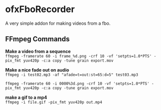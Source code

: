 # ofxFboRecorder
A very simple addon for making videos from a fbo.

## FFmpeg Commands
**Make a video from a sequence**  
`ffmpeg -framerate 60 -i frame_%d.png -crf 10 -vf 'setpts=1.0*PTS' -pix_fmt yuv420p -c:a copy -tune grain export.mov`


**Make a nice fade out on audio**   
`ffmpeg -i test02.mp3 -af "afade=t=out:st=65:d=5" test03.mp3`


`ffmpeg -framerate 60 -i 0000%3d.png -crf 10 -vf 'setpts=1.0*PTS' -pix_fmt yuv420p -c:a copy -tune grain export.mov`


**make a gif to a mp4**   
`ffmpeg -i file.gif -pix_fmt yuv420p out.mp4`
